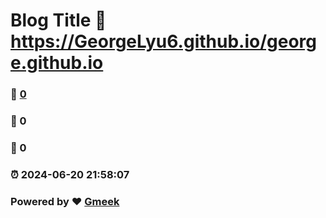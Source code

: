 # Blog Title :link: https://GeorgeLyu6.github.io/george.github.io 
### :page_facing_up: [0](https://GeorgeLyu6.github.io/george.github.io/tag.html) 
### :speech_balloon: 0 
### :hibiscus: 0 
### :alarm_clock: 2024-06-20 21:58:07 
### Powered by :heart: [Gmeek](https://github.com/Meekdai/Gmeek)
